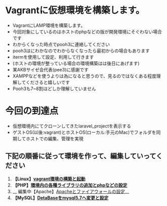 # Vagrantに仮想環境を構築します。
- VagrantにLAMP環境を構築します。
- 今回対象にしているのはホストのphpなどの版が開発環境にそぐわない場合です
- わからくなった時点でpooh3に連絡してください
- pooh3はにわかなのでわからなくなったら最初からの場合もあります
- itermを使用して設定、利用して行きます
- (ホストの環境が整っている場合の環境構築はは後日にあげます)
- 某AKBサイゼ会代表(pee3)に感謝です
- XAMPPなどを使うよりは為になると思うので、見るのではなくある程度理解してくださると嬉しいです
- Pooh3も7~8割ほどしか理解していません


# 今回の到達点
- 仮想環境内にてクローンしてきたlaravel_projectを表示する
- ゲストOS(以後:vagrant)とホストOS(ローカル:手元のMac)でフォルダを同期してホストでの編集、管理を実現


## 下記の順番に従って環境を作って、編集していってください
1. __【Linux】[vagrant環境の構築と起動](/vagrant/vagrantの立ち上げ.md)__
2. __【PHP】[環境内の各種ライブラリの追加とphpなどの設定](/vagrant/環境内の各種ライブラリの追加とphpなどの設定.md)__
3. __ 編集中【Apache】[Apacheとファイアウォールの設定](/vagrant/Apacheとファイアウォールの設定.md)__
4. __【MySQL】[DetaBaseをmysql5.7へ変更と設定](/vagrant/DetaBaseをmysql5.7へ変更.md)__



